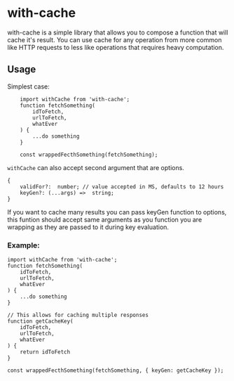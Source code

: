 # with-cache

with-cache is a simple library that allows you to compose a function that will cache it's result. You can use  cache for any operation from more common like HTTP requests to less like operations that requires heavy computation.


## Usage
Simplest case:
```
	import withCache from 'with-cache';
	function fetchSomething(
		idToFetch,
		urlToFetch,
		whatEver
	) {
		...do something
	}
	
	const wrappedFecthSomething(fetchSomething);
```

`withCache` can also accept second argument that are options.
```
{
	validFor?:  number; // value accepted in MS, defaults to 12 hours
	keyGen?: (...args) =>  string;
}
```
If you want to cache many results you can pass keyGen function to options, this funtion should accept same arguments as you function you are wrapping as they are passed to it during key evaluation.

### Example:
```
import withCache from 'with-cache';
function fetchSomething(
	idToFetch,
	urlToFetch,
	whatEver
) {
	...do something
}

// This allows for caching multiple responses
function getCacheKey(
	idToFetch,
	urlToFetch,
	whatEver
) {
	return idToFetch
}
	
const wrappedFecthSomething(fetchSomething, { keyGen: getCacheKey });
``` 
